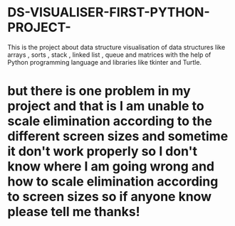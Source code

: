 # DS-VISUALISER-FIRST-PYTHON-PROJECT-
This is the project about data structure visualisation of data structures like arrays , sorts ,  stack , linked list , queue and matrices  with the help of Python programming language and libraries like tkinter and Turtle.
<br>
# but there is one problem in my project and that is I am unable to scale elimination according to the different screen sizes and sometime it don't work properly so I don't know where I am going wrong and how to scale elimination according to screen sizes so if anyone know please tell me thanks!
